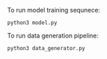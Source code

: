 To run model training sequnece:
```
python3 model.py
```

To run data generation pipeline:
``` 
python3 data_generator.py
```

